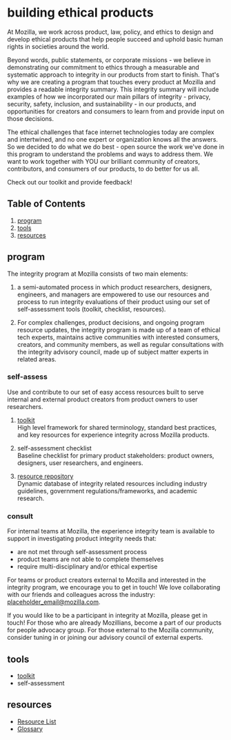 # building ethical products

At Mozilla, we work across product, law, policy, and ethics to design and develop ethical products that help people succeed and uphold basic human rights in societies around the world.

Beyond words, public statements, or corporate missions - we believe in demonstrating our commitment to ethics through a measurable and systematic approach to integrity in our products from start to finish. That's why we are creating a program that touches every product at Mozilla and provides a readable integrity summary. This integrity summary will include examples of how we incorporated our main pillars of integrity - privacy, security, safety, inclusion, and sustainability - in our products, and opportunities for creators and consumers to learn from and provide input on those decisions.

The ethical challenges that face internet technologies today are complex and intertwined, and no one expert or organization knows all the answers. So we decided to do what we do best - open source the work we've done in this program to understand the problems and ways to address them. We want to work together with YOU our brilliant community of creators, contributors, and consumers of our products, to do better for us all.

Check out our toolkit and provide feedback!


## Table of Contents
1. [program](#program)
2. [tools](#tools)
3. [resources](#resources)

## program
The integrity program at Mozilla consists of two main elements: 

1) a semi-automated process in which product researchers, designers, engineers, and managers are empowered to use our resources and process to run integrity evaluations of their product using our set of self-assessment tools (toolkit, checklist, resources).

2) For complex challenges, product decisions, and ongoing program resource updates, the integrity program is made up of a team of ethical tech experts, maintains active communities with interested consumers, creators, and community members, as well as regular consultations with the integrity advisory council, made up of subject matter experts in related areas.

### self-assess
Use and contribute to our set of easy access resources built to serve internal and external product creators from product owners to user researchers.

1. [toolkit](https://github.com/MozillaDPX/integrity/blob/master/integrity_toolkit.md)
<br>High level framework for shared terminology, standard best practices, and key resources for experience integrity across Mozilla products.

2. self-assessment checklist
<br>Baseline checklist for primary product stakeholders: product owners, designers, user researchers, and engineers.

3. [resource repository](https://www.zotero.org/groups/2695011/experience_integrity_public/library)
<br>Dynamic database of integrity related resources including industry guidelines, government regulations/frameworks, and academic research.

### consult
For internal teams at Mozilla, the experience integrity team is available to support in investigating product integrity needs that: 
* are not met through self-assessment process 
* product teams are not able to complete themselves 
* require multi-disciplinary and/or ethical expertise

For teams or product creators external to Mozilla and interested in the integrity program, we encourage you to get in touch! We love collaborating with our friends and colleagues across the industry: placeholder_email@mozilla.com. 

If you would like to be a participant in integrity at Mozilla, please get in touch! For those who are already Mozillians, become a part of our products for people advocacy group. For those external to the Mozilla community, consider tuning in or joining our advisory council of external experts.


## tools
* [toolkit](https://github.com/MozillaDPX/integrity/blob/master/integrity_toolkit.md)
* self-assessment


## resources

* [Resource List](https://www.zotero.org/groups/2695011/experience_integrity_public/library)
* [Glossary](https://docs.google.com/document/d/154UATW0EzRaA1U-26-6P-hvc_UsI1PDcDMpU0VIVAO4/edit)
